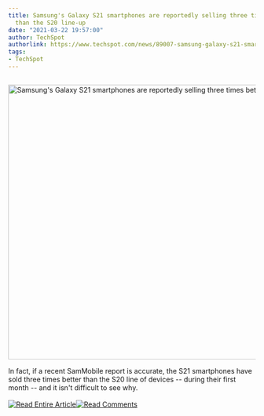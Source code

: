 ```yaml
---
title: Samsung's Galaxy S21 smartphones are reportedly selling three times better
  than the S20 line-up
date: "2021-03-22 19:57:00"
author: TechSpot
authorlink: https://www.techspot.com/news/89007-samsung-galaxy-s21-smartphones-reportedly-selling-three-times.html
tags:
- TechSpot
---
```

<a href="https://www.techspot.com/news/89007-samsung-galaxy-s21-smartphones-reportedly-selling-three-times.html" target="_blank"><img src="https://static.techspot.com/images2/news/ts3_thumbs/2021/01/2021-01-14-ts3_thumbs-e8d.jpg" width="800" height="560" style="padding: 15px 0" title="Samsung's Galaxy S21 smartphones are reportedly selling three times better than the S20 line-up" /></a><br />In fact, if a recent SamMobile report is accurate, the S21 smartphones have sold three times better than the S20 line of devices -- during their first month -- and it isn't difficult to see why.<br /><br /><a href="https://www.techspot.com/news/89007-samsung-galaxy-s21-smartphones-reportedly-selling-three-times.html"><img src="https://static.techspot.com/images/rss/rss_buttons_01.png" border="0" alt="Read Entire Article" /></a><a href="https://www.techspot.com/news/89007-samsung-galaxy-s21-smartphones-reportedly-selling-three-times.html#comments"><img src="https://static.techspot.com/images/rss/rss_buttons_02.png" border="0" alt="Read Comments" /></a><br /><br />